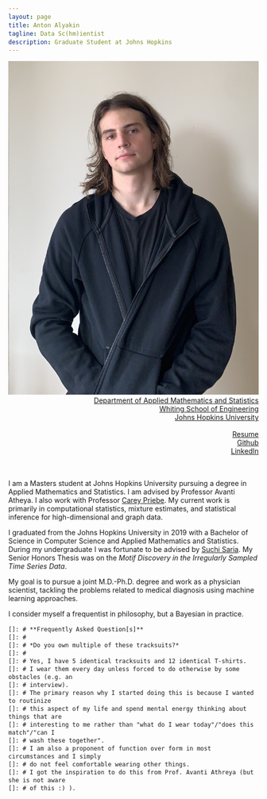 ```yaml
---
layout: page
title: Anton Alyakin
tagline: Data Sc(hm)ientist
description: Graduate Student at Johns Hopkins
---
```

<div class="container">
	<div class = "span3">
		<div style="text-align:center"><img src ="assets/pics/anton_alyakin.jpg"/>
		</div>
	</div>
	<div class = "span4">
		<div style="text-align:right">
		<a href="https://engineering.jhu.edu/ams/">Department of Applied Mathematics and Statistics</a><br/>
		<a href="https://engineering.jhu.edu/">Whiting School of Engineering</a><br/>
          	<a href="https://www.jhu.edu/">Johns Hopkins University</a><br/>
		<br/>
		<a href="{{ BASE_PATH }}/assets/AntonAlyakinResume.pdf">Resume</a><br/>
		<a href = "https://github.com/alyakin314">Github</a><br/>
		<a href = "https://www.linkedin.com/in/anton-alyakin-64a58a9b/">LinkedIn</a><br/>
		</div>		
	</div>
</div>

<br/>
<br/>



I am a Masters student at Johns Hopkins University pursuing a degree in Applied Mathematics and Statistics.
I am advised by Professor Avanti Atheya. I also work with  Professor 
[Carey Priebe](https://www.ams.jhu.edu/~priebe/).
My current work is primarily in computational statistics, mixture estimates, and statistical inference for high-dimensional and graph data.

I graduated from the Johns Hopkins University in 2019 with a Bachelor of Science
in Computer Science and Applied Mathematics and Statistics.
During my undergraduate I was fortunate to be advised by
[Suchi Saria](https://suchisaria.jhu.edu/).
My Senior Honors Thesis was on the _Motif Discovery in the Irregularly Sampled Time Series Data_.

My goal is to pursue a joint M.D.-Ph.D. degree and work as a physician scientist, tackling the problems related to medical diagnosis using machine learning approaches.

I consider myself a frequentist in philosophy, but a Bayesian in practice.



    []: # **Frequently Asked Question[s]**
    []: # 
    []: # *Do you own multiple of these tracksuits?*
    []: # 
    []: # Yes, I have 5 identical tracksuits and 12 identical T-shirts.
    []: # I wear them every day unless forced to do otherwise by some obstacles (e.g. an
    []: # interview).
    []: # The primary reason why I started doing this is because I wanted to routinize
    []: # this aspect of my life and spend mental energy thinking about things that are
    []: # interesting to me rather than "what do I wear today"/"does this match"/"can I
    []: # wash these together".
    []: # I am also a proponent of function over form in most circumstances and I simply
    []: # do not feel comfortable wearing other things.
    []: # I got the inspiration to do this from Prof. Avanti Athreya (but she is not aware
    []: # of this :) ).
